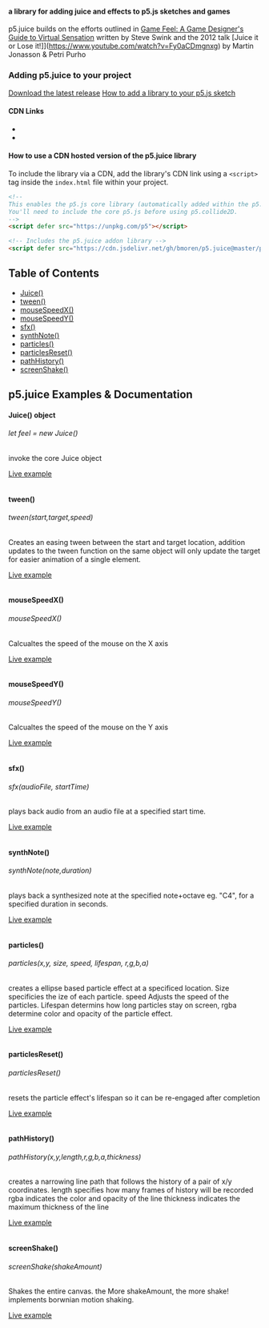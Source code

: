 <!-- ![p5.collide](p5collide2d.png) -->

#### a library for adding juice and effects to p5.js sketches and games

p5.juice builds on the efforts outlined in [Game Feel: A Game Designer's Guide to Virtual Sensation](https://bookshop.org/books/game-feel-a-game-designer-s-guide-to-virtual-sensation/9781138403253) written by Steve Swink and the 2012 talk [Juice it or Lose it!]](https://www.youtube.com/watch?v=Fy0aCDmgnxg) by Martin Jonasson & Petri Purho


### Adding p5.juice to your project
[Download the latest release](https://github.com/bmoren/p5.juice/releases/)
[How to add a library to your p5.js sketch](https://p5js.org/libraries/)

#### CDN Links
+ 
+ 

#### How to use a CDN hosted version of the p5.juice library
To include the library via a CDN, add the library's CDN link using a `<script>` tag inside the `index.html` file within your project. 
```html
<!--
This enables the p5.js core library (automatically added within the p5.js web editor).
You'll need to include the core p5.js before using p5.collide2D.
-->
<script defer src="https://unpkg.com/p5"></script>

<!-- Includes the p5.juice addon library -->
<script defer src="https://cdn.jsdelivr.net/gh/bmoren/p5.juice@master/p5.juice.js"></script>
```

## Table of Contents

  + [Juice()](#juice-object)
  + [tween()](#tween)
  + [mouseSpeedX()](#mousespeedx)
  + [mouseSpeedY()](#mousespeedy)
  + [sfx()](#sfx)
  + [synthNote()](#synthnote)
  + [particles()](#particles)
  + [particlesReset()](#particlesreset)
  + [pathHistory()](#pathhistory)
  + [screenShake()](#screenshake)

## p5.juice Examples & Documentation


#### Juice() object
###### let feel = new Juice()
invoke the core Juice object

[Live example]()

```javascript

```



#### tween()
###### tween(start,target,speed)
Creates an easing tween between the start and target location, addition updates to the tween function on the same object will only update the target for easier animation of a single element.

[Live example]()

```javascript

```

#### mouseSpeedX()
###### mouseSpeedX()
Calcualtes the speed of the mouse on the X axis

[Live example]()

```javascript

```

#### mouseSpeedY()
###### mouseSpeedY()
Calcualtes the speed of the mouse on the Y axis

[Live example]()

```javascript

```

#### sfx()
###### sfx(audioFile, startTime)
plays back audio from an audio file at a specified start time.

[Live example]()

```javascript

```

#### synthNote()
###### synthNote(note,duration)
plays back a synthesized note at the specified note+octave eg. "C4", for a specified duration in seconds.

[Live example]()

```javascript

```


####   particles()
######   particles(x,y, size, speed, lifespan, r,g,b,a)
creates a ellipse based particle effect at a specificed location. Size specificies the ize of each particle. speed Adjusts the speed of the particles. Lifespan determins how long particles stay on screen, rgba determine color and opacity of the particle effect.

[Live example]()

```javascript

```

####   particlesReset()
######   particlesReset()
resets the particle effect's lifespan so it can be re-engaged after completion

[Live example]()

```javascript

```


####   pathHistory()
######     pathHistory(x,y,length,r,g,b,a,thickness)
creates a narrowing line path that follows the history of a pair of x/y coordinates. 
length specifies how many frames of history will be recorded
rgba indicates the color and opacity of the line
thickness indicates the maximum thickness of the line

[Live example]()

```javascript

```

####   screenShake()
######   screenShake(shakeAmount)
Shakes the entire canvas. the More shakeAmount, the more shake! implements borwnian motion shaking.

[Live example]()

```javascript

```


